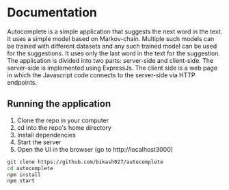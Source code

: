 # Documentation

Autocomplete is a simple application that suggests the next word in the text. It uses a simple model based on Markov-chain. Multiple such models can be trained with different datasets and any such trained model can be used for the suggestions. It uses only the last word in the text for the suggestion.
The application is divided into two parts: server-side and client-side. The server-side is implemented using ExpressJs. The client side is a web page in which the Javascript code connects to the server-side via HTTP endpoints.

## Running the application

1. Clone the repo in your computer
2. cd into the repo's home directory
3. Install dependencies
4. Start the server
5. Open the UI in the browser (go to http://localhost3000)
```bash
git clone https://github.com/bikash027/autocomplete
cd autocomplete
npm install
npm start
```


